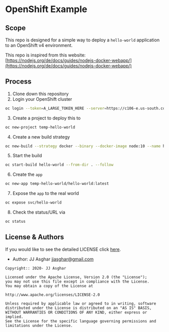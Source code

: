 # OpenShift Example

## Scope

This repo is designed for a simple way to deploy a `hello-world` application
to an OpenShift v4 environment.

This repo is inspired from this website: [https://nodejs.org/de/docs/guides/nodejs-docker-webapp/](https://nodejs.org/de/docs/guides/nodejs-docker-webapp/)

## Process

1. Clone down this repository
2. Login your OpenShift cluster

```bash
oc login --token=A_LARGE_TOKEN_HERE --server=https://c106-e.us-south.containers.cloud.ibm.com:30260
```

3. Create a project to deploy this to

```bash
oc new-project temp-hello-world
```

4. Create a new build strategy

```bash
oc new-build --strategy docker --binary --docker-image node:10 --name hello-world
```

5. Start the build

```bash
oc start-build hello-world --from-dir . --follow
```

6. Create the `app`

```bash
oc new-app temp-hello-world/hello-world:latest
```

7. Expose the `app` to the real world

```bash
oc expose svc/hello-world
```

8. Check the status/URL via

```bash
oc status
```

## License & Authors

If you would like to see the detailed LICENSE click [here](LICENSE).

- Author: JJ Asghar <jjasghar@gmail.com>

```text
Copyright:: 2020- JJ Asghar

Licensed under the Apache License, Version 2.0 (the "License");
you may not use this file except in compliance with the License.
You may obtain a copy of the License at

http://www.apache.org/licenses/LICENSE-2.0

Unless required by applicable law or agreed to in writing, software
distributed under the License is distributed on an "AS IS" BASIS,
WITHOUT WARRANTIES OR CONDITIONS OF ANY KIND, either express or implied.
See the License for the specific language governing permissions and
limitations under the License.
```

